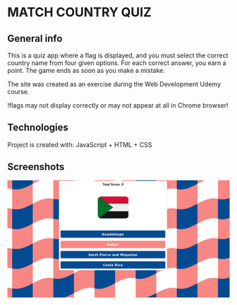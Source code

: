 # MATCH COUNTRY QUIZ

## General info
This is a quiz app where a flag is displayed, and you must select the correct country name from four given options. For each correct answer, you earn a point. The game ends as soon as you make a mistake.

The site was created as an exercise during the Web Development Udemy course.

!flags may not display correctly or may not appear at all in Chrome browser!
## Technologies
Project is created with:
JavaScript + HTML + CSS
## Screenshots
![Screenshot1](./images/Screenshot%202024-09-29%20213247.png)